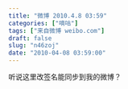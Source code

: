 ```yaml
---
title: "微博 2010.4.8 03:59"
categories: ["嘀咕"]
tags: ["来自微博 weibo.com"]
draft: false
slug: "n46zoj"
date: "2010-04-08 03:59:00"
---
```


<p>听说这里改签名能同步到我的微博？ ​​​​</p>
